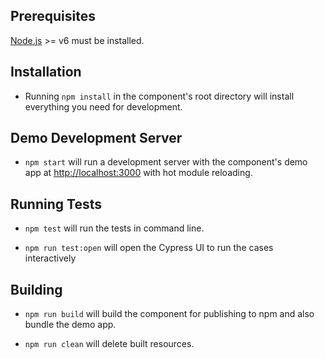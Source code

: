 ## Prerequisites

[Node.js](http://nodejs.org/) >= v6 must be installed.

## Installation

- Running `npm install` in the component's root directory will install everything you need for development.

## Demo Development Server

- `npm start` will run a development server with the component's demo app at [http://localhost:3000](http://localhost:3000) with hot module reloading.

## Running Tests

- `npm test` will run the tests in command line.

- `npm run test:open` will open the Cypress UI to run the cases interactively

## Building

- `npm run build` will build the component for publishing to npm and also bundle the demo app.

- `npm run clean` will delete built resources.
